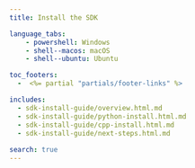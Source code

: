 ```yaml
---
title: Install the SDK

language_tabs:
    - powershell: Windows
    - shell--macos: macOS
    - shell--ubuntu: Ubuntu

toc_footers:
  -  <%= partial "partials/footer-links" %>    

includes:
  - sdk-install-guide/overview.html.md
  - sdk-install-guide/python-install.html.md
  - sdk-install-guide/cpp-install.html.md
  - sdk-install-guide/next-steps.html.md
  
search: true
---
```

